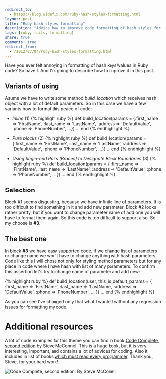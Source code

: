 ```yaml
---
redirect_to:
  - https://blog.widefix.com/ruby-hash-styles-formatting.html
layout: post
title: "Ruby hash styles formatting"
description: "Advice how to improve code formatting of hash styles for Ruby/Ruby On Rails"
tags: [ruby, rails, formatting]
share: true
comments: true
redirect_from:
  - /2012/07/04/ruby-hash-styles-formatting.html
---
```



Have you ever felt annoying in formatting of hash keys/values in Ruby code? So have I. And I'm going to describe
how to improve it in this post.

## Variants of using

Asume we have to write some method *build_location* which receives hash object with a lot of default parameters. So
in this case we have a few variants how to format this peace of code:

+ *Inline* (1)
{%  highlight ruby %}
def build_location(params = {:first_name => 'FirstName', :last_name => 'LastName', :address => 'DefaultValue', :phone => 'PhoneNumber', ...})
...
end
{% endhighlight %}

+ *Pure blocks* (2)
{% highlight ruby %}
def build_location(params = {:first_name => 'FirstName',
                             :last_name  => 'LastName',
                             :address    => 'DefaultValue',
                             :phone      => 'PhoneNumber', ...})
...
end
{% endhighlight %}

+ *Using begin-end Pairs (Braces) to Designate Block Boundaries* (3)
{% highlight ruby %}
def build_location(params = {
    :first_name => 'FirstName',
    :last_name  => 'LastName',
    :address    => 'DefaultValue',
    :phone      => 'PhoneNumber', ...
})
...
end
{% endhighlight %}

## Selection

Block #1 seems disgusting, because we have infinite line of parameters. It is too difficult to find something in it and add new parameter.
Block #2 looks rather pretty, but if you want to change parameter name of add one you will have to format them again. So this code is too
difficult to support also. So my choose is **#3**.

## The best one

In block **#3** we have easy supported code, if we change list of parameters or change name we won't have to change anything with hash parameters.
Code like this I will chose not only for styling method parameters but for any place in code where I have hash with list of many parameters.
To confirm this assertion let's try to change name of parameter and add new:

{% highlight ruby %}
def build_location(user, this_is_default_params = {
    :first_name => 'FirstName',
    :last_name  => 'LastName',
    :address    => 'DefaultValue',
    :phone      => 'PhoneNumber', ...
})
...
end
{% endhighlight %}

As you can see I've changed only that what I wanted without any regression issues for formatting my code.

# Additional resources

A lot of code examples for this theme you can find in book [Code Complete, second edition](http://www.amazon.com/Code-Complete-ebook/dp/B004OR1XGK/ref=sr_1_7?ie=UTF8&qid=1341409481&sr=8-7&keywords=code+complete+2) by Steve McConnel.
This is a huge book, but it is very interesting, important, and contains a lot of advices for coding. Also it includes in list of books [which must read every programmer](http://stackoverflow.com/questions/1711/what-is-the-single-most-influential-book-every-programmer-should-read). Thank you, Steve, for your hard work!
<dl class='figure'>
	<img src='/images/code_complete.jpg' alt='Code Complete, second edition. By Steve McConell'></img>
</dl>
